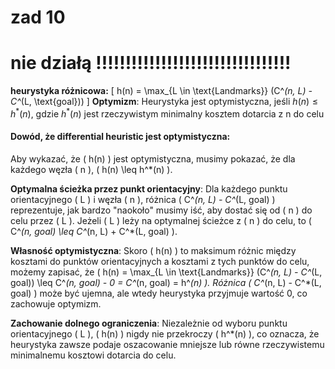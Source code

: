 # zad 10

# nie działą !!!!!!!!!!!!!!!!!!!!!!!!!!!!!!!!!

**heurystyka różnicowa:** \[ h(n) = \max_{L \in \text{Landmarks}} (C^*(n, L) - C^*(L, \text{goal})) \]
**Optymizm**: Heurystyka jest optymistyczna, jeśli $h(n) \leq h^*(n)$, gdzie $h^*(n)$ jest rzeczywistym minimalny kosztem dotarcia z n do celu 

#### Dowód, że differential heuristic jest optymistyczna:

Aby wykazać, że \( h(n) \) jest optymistyczna, musimy pokazać, że dla każdego węzła \( n \), \( h(n) \leq h^*(n) \).

**Optymalna ścieżka przez punkt orientacyjny**: Dla każdego punktu orientacyjnego \( L \) i węzła \( n \), różnica \( C^*(n, L) - C^*(L, goal) \) reprezentuje, jak bardzo "naokoło" musimy iść, aby dostać się od \( n \) do celu przez \( L \). Jeżeli \( L \) leży na optymalnej ścieżce z \( n \) do celu, to \( C^*(n, goal) \leq C^*(n, L) + C^*(L, goal) \).

**Własność optymistyczna**: Skoro \( h(n) \) to maksimum różnic między kosztami do punktów orientacyjnych a kosztami z tych punktów do celu, możemy zapisać, że \( h(n) = \max_{L \in \text{Landmarks}} (C^*(n, L) - C^*(L, goal)) \leq C^*(n, goal) - 0 = C^*(n, goal) = h^*(n) \). Różnica \( C^*(n, L) - C^*(L, goal) \) może być ujemna, ale wtedy heurystyka przyjmuje wartość 0, co zachowuje optymizm.

**Zachowanie dolnego ograniczenia**: Niezależnie od wyboru punktu orientacyjnego \( L \), \( h(n) \) nigdy nie przekroczy \( h^*(n) \), co oznacza, że heurystyka zawsze podaje oszacowanie mniejsze lub równe rzeczywistemu minimalnemu kosztowi dotarcia do celu.
  
